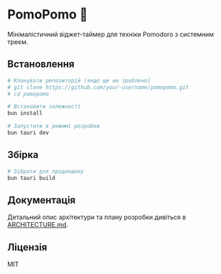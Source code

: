 # PomoPomo 🍅

Мінімалістичний віджет-таймер для техніки Pomodoro з системним треєм.

## Встановлення

```bash
# Клонувати репозиторій (якщо ще не зроблено)
# git clone https://github.com/your-username/pomopomo.git
# cd pomopomo

# Встановити залежності
bun install

# Запустити в режимі розробки
bun tauri dev
```

## Збірка

```bash
# Зібрати для продакшену
bun tauri build
```

## Документація

Детальний опис архітектури та плану розробки дивіться в [ARCHITECTURE.md](ARCHITECTURE.md).

## Ліцензія

MIT
